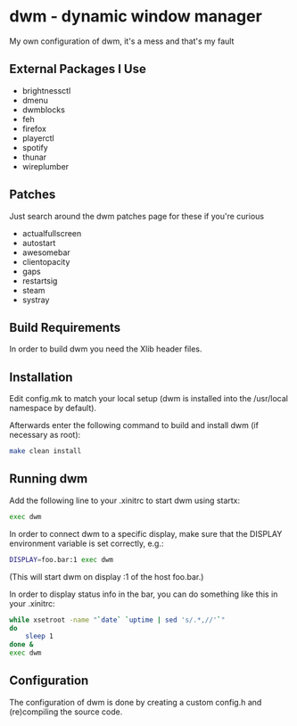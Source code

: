 # dwm - dynamic window manager

My own configuration of dwm, it's a mess and that's my fault

## External Packages I Use

-   brightnessctl
-   dmenu
-   dwmblocks
-   feh
-   firefox
-   playerctl
-   spotify
-   thunar
-   wireplumber

## Patches

Just search around the dwm patches page for these if you're curious

-   actualfullscreen
-   autostart
-   awesomebar
-   clientopacity
-   gaps
-   restartsig
-   steam
-   systray

## Build Requirements

In order to build dwm you need the Xlib header files.

## Installation

Edit config.mk to match your local setup (dwm is installed into
the /usr/local namespace by default).

Afterwards enter the following command to build and install dwm (if
necessary as root):

```bash
make clean install
```

## Running dwm

Add the following line to your .xinitrc to start dwm using startx:

```bash
exec dwm
```

In order to connect dwm to a specific display, make sure that
the DISPLAY environment variable is set correctly, e.g.:

```bash
DISPLAY=foo.bar:1 exec dwm
```

(This will start dwm on display :1 of the host foo.bar.)

In order to display status info in the bar, you can do something
like this in your .xinitrc:

```bash
while xsetroot -name "`date` `uptime | sed 's/.*,//'`"
do
    sleep 1
done &
exec dwm
```

## Configuration

The configuration of dwm is done by creating a custom config.h
and (re)compiling the source code.
